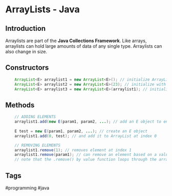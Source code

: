# ArrayLists - Java 

## Introduction
Arraylists are part of the **Java Collections Framework**. Like arrays, arraylists can hold large amounts of data of any single type. Arraylists can also change in size.

## Constructors
```java
	ArrayList<E> arraylist1 = new ArrayList<E>(); // initialize ArrayList of E objects with a default capacity
	ArrayList<E> arraylist2 = new ArrayList<E>(23); // initialize with an explicit capacity
	ArrayList<E> arraylist3 = new ArrayList<E>(arraylist1); // initialize based on another collection
```
## Methods
```java
	// ADDING ELEMENTS
	arraylist1.add(new E(param1, param2, ...); // add an E object to end of arraylist
	
	E test = new E(param1, param2, ...); // create an E object
	arraylist1.add(0, test); // and add it to ArrayList at index 0

	// REMOVING ELEMENTS
	arraylist1.remove(1); // removes element at index 1
	arraylist1.remove(param1); // can remove an element based on a value. 
	// note that the .remove() by value function loops through the arraylist elements and checks if the value ".equals()" each element. Therefore, by default, .equals() defaults to returning true only when the object passed into remove() references the same spot in memory as a given element in the arraylist. Instead, you may @Override the object's .equals() method to return true for a set of conditions you define, such as sharing the same String name; 
```

## Tags
#programming #java
